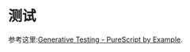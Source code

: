 # 测试

参考这里:[Generative Testing - PureScript by Example](https://book.purescript.org/chapter13.html).
